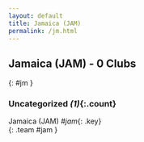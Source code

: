 ```yaml
---
layout: default
title: Jamaica (JAM)
permalink: /jm.html
---
```



## Jamaica (JAM) - 0 Clubs
{: #jm }









### Uncategorized _(1)_{:.count}


Jamaica  (JAM)  _#jam_{: .key} <br>
{: .team #jam }


 
